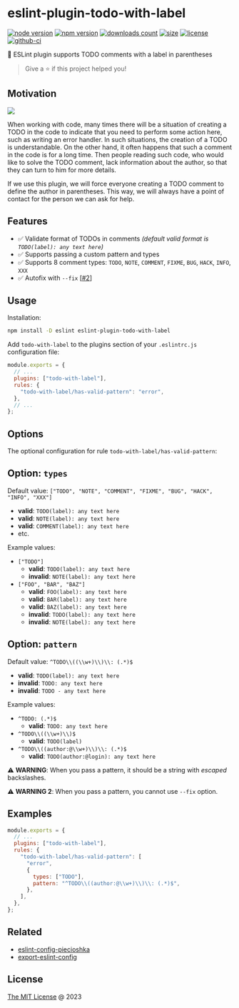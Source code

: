 # eslint-plugin-todo-with-label

[![node version](https://img.shields.io/node/v/eslint-plugin-todo-with-label.svg)](https://www.npmjs.com/package/eslint-plugin-todo-with-label)
[![npm version](https://badge.fury.io/js/eslint-plugin-todo-with-label.svg)](https://badge.fury.io/js/eslint-plugin-todo-with-label)
[![downloads count](https://img.shields.io/npm/dt/eslint-plugin-todo-with-label.svg)](https://www.npmjs.com/package/eslint-plugin-todo-with-label)
[![size](https://packagephobia.com/badge?p=eslint-plugin-todo-with-label)](https://packagephobia.com/result?p=eslint-plugin-todo-with-label)
[![license](https://img.shields.io/npm/l/eslint-plugin-todo-with-label.svg)](https://piecioshka.mit-license.org)
[![github-ci](https://github.com/piecioshka/eslint-plugin-todo-with-label/actions/workflows/testing.yml/badge.svg)](https://github.com/piecioshka/eslint-plugin-todo-with-label/actions/workflows/testing.yml)

🔨 ESLint plugin supports TODO comments with a label in parentheses

> Give a ⭐️ if this project helped you!

## Motivation

![](assets/screenshot.png)

When working with code, many times there will be a situation of creating a TODO
in the code to indicate that you need to perform some action here, such as writing an error handler.
In such situations, the creation of a TODO is understandable. On the other hand,
it often happens that such a comment in the code is for a long time.
Then people reading such code, who would like to solve the TODO comment,
lack information about the author, so that they can turn to him for more details.

If we use this plugin, we will force everyone creating a TODO comment to define the author in parentheses.
This way, we will always have a point of contact for the person we can ask for help.

## Features

- ✅ Validate format of TODOs in comments _(default valid format is `TODO(label): any text here`)_
- ✅ Supports passing a custom pattern and types
- ✅ Supports 8 comment types: `TODO`, `NOTE`, `COMMENT`, `FIXME`, `BUG`, `HACK`, `INFO`, `XXX`
- ✅ Autofix with `--fix` [[#2](https://github.com/piecioshka/eslint-plugin-todo-with-label/pull/2)]

## Usage

Installation:

```bash
npm install -D eslint eslint-plugin-todo-with-label
```

Add `todo-with-label` to the plugins section of your `.eslintrc.js` configuration file:

```javascript
module.exports = {
  // ...
  plugins: ["todo-with-label"],
  rules: {
    "todo-with-label/has-valid-pattern": "error",
  },
  // ...
};
```

## Options

The optional configuration for rule `todo-with-label/has-valid-pattern`:

## Option: `types`

Default value: `["TODO", "NOTE", "COMMENT", "FIXME", "BUG", "HACK", "INFO", "XXX"]`

  - **valid**: `TODO(label): any text here`
  - **valid**: `NOTE(label): any text here`
  - **valid**: `COMMENT(label): any text here`
  - etc.

Example values:

- `["TODO"]`
  - **valid**: `TODO(label): any text here`
  - **invalid**: `NOTE(label): any text here`
- `["FOO", "BAR", "BAZ"]`
  - **valid**: `FOO(label): any text here`
  - **valid**: `BAR(label): any text here`
  - **valid**: `BAZ(label): any text here`
  - **invalid**: `TODO(label): any text here`
  - **invalid**: `NOTE(label): any text here`

## Option: `pattern`

Default value: `^TODO\\((\\w+)\\)\\: (.*)$`

- **valid**: `TODO(label): any text here`
- **invalid**: `TODO: any text here`
- **invalid**: `TODO - any text here`

Example values:

- `^TODO: (.*)$`
  - **valid**: `TODO: any text here`
- `^TODO\\((\\w+)\\)$`
  - **valid**: `TODO(label)`
- `^TODO\\((author:@\\w+)\\)\\: (.*)$`
  - **valid**: `TODO(author:@login): any text here`

⚠️ **WARNING**: When you pass a pattern, it should be a string with _escaped_ backslashes.

⚠️ **WARNING 2**: When you pass a pattern, you cannot use `--fix` option.

## Examples

```js
module.exports = {
  // ...
  plugins: ["todo-with-label"],
  rules: {
    "todo-with-label/has-valid-pattern": [
      "error",
      {
        types: ["TODO"],
        pattern: "^TODO\\((author:@\\w+)\\)\\: (.*)$",
      },
    ],
  },
};
```

## Related

- [eslint-config-piecioshka](https://github.com/piecioshka/eslint-config-piecioshka)
- [export-eslint-config](https://github.com/piecioshka/export-eslint-config)

## License

[The MIT License](https://piecioshka.mit-license.org) @ 2023
